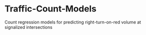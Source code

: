 # Traffic-Count-Models
Count regression models for predicting right-turn-on-red volume at signalized intersections
